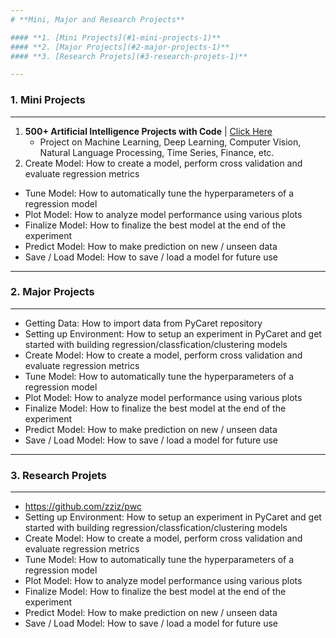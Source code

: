 ```yaml
---
# **Mini, Major and Research Projects**

#### **1. [Mini Projects](#1-mini-projects-1)**
#### **2. [Major Projects](#2-major-projects-1)**
#### **3. [Research Projets](#3-research-projets-1)**

---
```

### **1. Mini Projects**
---
 1. **500+ Artificial Intelligence Projects with Code** | [Click Here](https://github.com/ashishpatel26/500-AI-Machine-learning-Deep-learning-Computer-vision-NLP-Projects-with-code)
    - Project on Machine Learning, Deep Learning, Computer Vision, Natural Language Processing, Time Series, Finance, etc.
 2. Create Model: How to create a model, perform cross validation and evaluate regression metrics
- Tune Model: How to automatically tune the hyperparameters of a regression model
- Plot Model: How to analyze model performance using various plots
- Finalize Model: How to finalize the best model at the end of the experiment
- Predict Model: How to make prediction on new / unseen data
- Save / Load Model: How to save / load a model for future use

---
### **2. Major Projects**
---
- Getting Data: How to import data from PyCaret repository
- Setting up Environment: How to setup an experiment in PyCaret and get started with building regression/classfication/clustering models
- Create Model: How to create a model, perform cross validation and evaluate regression metrics
- Tune Model: How to automatically tune the hyperparameters of a regression model
- Plot Model: How to analyze model performance using various plots
- Finalize Model: How to finalize the best model at the end of the experiment
- Predict Model: How to make prediction on new / unseen data
- Save / Load Model: How to save / load a model for future use

---
### **3. Research Projets**
---
- https://github.com/zziz/pwc
- Setting up Environment: How to setup an experiment in PyCaret and get started with building regression/classfication/clustering models
- Create Model: How to create a model, perform cross validation and evaluate regression metrics
- Tune Model: How to automatically tune the hyperparameters of a regression model
- Plot Model: How to analyze model performance using various plots
- Finalize Model: How to finalize the best model at the end of the experiment
- Predict Model: How to make prediction on new / unseen data
- Save / Load Model: How to save / load a model for future use

